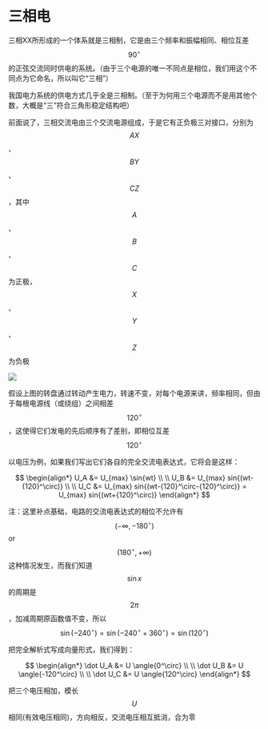 # 三相电

三相XX所形成的一个体系就是三相制，它是由三个频率和振幅相同、相位互差 $${90}^\circ$$ 的正弦交流同时供电的系统。（由于三个电源的唯一不同点是相位，我们用这个不同点为它命名，所以叫它“三相”）

我国电力系统的供电方式几乎全是三相制。（至于为何用三个电源而不是用其他个数，大概是“三”符合三角形稳定结构吧）

前面说了，三相交流电由三个交流电源组成，于是它有正负极三对接口，分别为 $$AX$$、$$BY$$、$$CZ$$，其中 $$A$$、$$B$$、$$C$$ 为正极， $$X$$、$$Y$$、$$Z$$ 为负极

![](https://github.com/yingshaoxo/university-notes/tree/cc7cb1e4698c6d680876321163907ff1e1b4ac91/electrical-engineering/ac/assets/SanXiangDianZhuanPan.png)

假设上图的转盘通过转动产生电力，转速不变，对每个电源来讲，频率相同，但由于每根电源线（或绕组）之间相差 $${120}^\circ$$，这使得它们发电的先后顺序有了差别，即相位互差 $${120}^\circ$$

以电压为例，如果我们写出它们各自的完全交流电表达式，它将会是这样：

$$
\begin{align*}
U_A &= U_{max} \sin{wt}
\\ \\
U_B &= U_{max} sin{(wt-{120}^\circ)}
\\ \\
U_C &= U_{max} sin{(wt-{120}^\circ-{120}^\circ)} = U_{max} sin{(wt+{120}^\circ)}
\end{align*}
$$

注：这里补点基础，电路的交流电表达式的相位不允许有 $$(-\infty, {-180}^\circ)$$ or $$({180}^\circ, +\infty)$$ 这种情况发生，而我们知道 $$\sin{x}$$ 的周期是 $$2 \pi$$，加减周期原函数值不变，所以 $$\sin(-240^\circ) = \sin(-240^\circ + 360^\circ) = \sin(120^\circ)$$

把完全解析式写成向量形式，我们得到：

$$
\begin{align*}
\dot U_A &= U \angle{0^\circ}
\\ \\
\dot U_B &= U \angle{-120^\circ}
\\ \\
\dot U_C &= U \angle{120^\circ}
\end{align*}
$$

把三个电压相加，模长 $$U$$ 相同\(有效电压相同\)，方向相反，交流电压相互抵消，合为零


